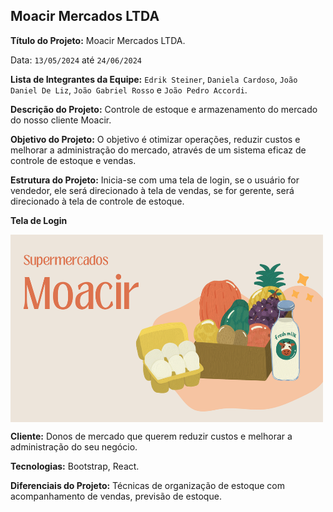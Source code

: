 ## Moacir Mercados LTDA

**Título do Projeto:** Moacir Mercados LTDA.

Data: `13/05/2024` até `24/06/2024`

**Lista de Integrantes da Equipe:** `Edrik Steiner`, `Daniela Cardoso`, `João Daniel De Liz`, `João Gabriel Rosso` e `João Pedro Accordi`.

**Descrição do Projeto:** Controle de estoque e armazenamento do mercado do nosso cliente Moacir.

**Objetivo do Projeto:** O objetivo é otimizar operações, reduzir custos e melhorar a administração do mercado, através de um sistema eficaz de controle de estoque e vendas.

**Estrutura do Projeto:** Inicia-se com uma tela de login, se o usuário for vendedor, ele será direcionado à tela de vendas, se for gerente, será direcionado à tela de controle de estoque.

**Tela de Login**

<img align="center" width="500" height="300"  alt="Tela Login" src="/public/MoacirLogo.png">

**Cliente:** Donos de mercado que querem reduzir custos e melhorar a administração do seu negócio.

**Tecnologias:** Bootstrap, React.

**Diferenciais do Projeto:** Técnicas de organização de estoque com acompanhamento de vendas, previsão de estoque.
